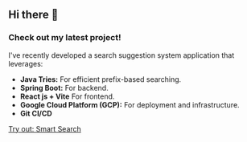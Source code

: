 ## Hi there 👋
### Check out my latest project!

I've recently developed a search suggestion system application that leverages:

* **Java Tries:** For efficient prefix-based searching.
* **Spring Boot:** For backend.
* **React js + Vite** For frontend.
* **Google Cloud Platform (GCP):** For deployment and infrastructure.
* **Git CI/CD**

[Try out: Smart Search](https://m-divya-29.github.io/search-suggestion-system-ui/)

<!--
**m-divya-29/m-divya-29** is a ✨ _special_ ✨ repository because its `README.md` (this file) appears on your GitHub profile.

Here are some ideas to get you started:

- 🔭 I’m currently working on ...
- 🌱 I’m currently learning ...
- 👯 I’m looking to collaborate on ...
- 🤔 I’m looking for help with ...
- 💬 Ask me about ...
- 📫 How to reach me: ...
- 😄 Pronouns: ...
- ⚡ Fun fact: ...
-->
